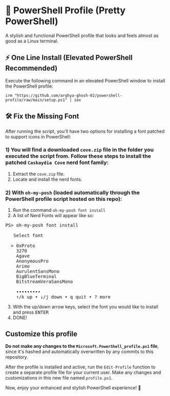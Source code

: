 # 🎨 PowerShell Profile (Pretty PowerShell)

A stylish and functional PowerShell profile that looks and feels almost as good as a Linux terminal.

## ⚡ One Line Install (Elevated PowerShell Recommended)

Execute the following command in an elevated PowerShell window to install the PowerShell profile:

```
irm "https://github.com/arghya-ghosh-02/powershell-profile/raw/main/setup.ps1" | iex
```

## 🛠️ Fix the Missing Font

After running the script, you'll have two options for installing a font patched to support icons in PowerShell:

### 1) You will find a downloaded `cove.zip` file in the folder you executed the script from. Follow these steps to install the patched `Caskaydia Cove` nerd font family:

1. Extract the `cove.zip` file.
2. Locate and install the nerd fonts.

### 2) With `oh-my-posh` (loaded automatically through the PowerShell profile script hosted on this repo):
1. Run the command `oh-my-posh font install`
2. A list of Nerd Fonts will appear like so:
<pre>
PS> oh-my-posh font install

   Select font

  > 0xProto
    3270
    Agave
    AnonymousPro
    Arimo
    AurulentSansMono
    BigBlueTerminal
    BitstreamVeraSansMono

    •••••••••
    ↑/k up • ↓/j down • q quit • ? more</pre>
3. With the up/down arrow keys, select the font you would like to install and press <kbd>ENTER</kbd>
4. DONE!
   
## Customize this profile

**Do not make any changes to the `Microsoft.PowerShell_profile.ps1` file**, since it's hashed and automatically overwritten by any commits to this repository.

After the profile is installed and active, run the `Edit-Profile` function to create a separate profile file for your current user. Make any changes and customizations in this new file named `profile.ps1`.

Now, enjoy your enhanced and stylish PowerShell experience! 🚀
